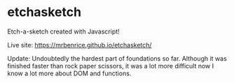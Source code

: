 # etchasketch
Etch-a-sketch created with Javascript!

Live site: https://mrbenrice.github.io/etchasketch/

Update: Undoubtedly the hardest part of foundations so far.
Although it was finished faster than rock paper scissors, it was a lot more difficult now I know a lot more about DOM and functions.


